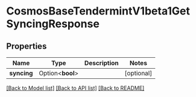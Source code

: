 # CosmosBaseTendermintV1beta1GetSyncingResponse

## Properties

Name | Type | Description | Notes
------------ | ------------- | ------------- | -------------
**syncing** | Option<**bool**> |  | [optional]

[[Back to Model list]](../README.md#documentation-for-models) [[Back to API list]](../README.md#documentation-for-api-endpoints) [[Back to README]](../README.md)


